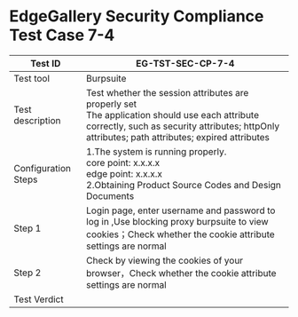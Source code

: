 # EdgeGallery Security Compliance Test Case 7-4

|Test ID   |EG-TST-SEC-CP-7-4   |
| ------------ | ------------ |
|Test tool   |Burpsuite   |
|Test description   |Test whether the session attributes are properly set<br>The application should use each attribute correctly, such as security attributes; httpOnly attributes; path attributes; expired attributes|
|Configuration Steps   |1.The system is running properly.<br>core point: x.x.x.x<br>edge point: x.x.x.x<br>2.Obtaining Product Source Codes and Design Documents   |
|Step 1   |Login page, enter username and password to log in ,Use blocking proxy burpsuite to view cookies；Check whether the cookie attribute settings are normal |
|Step 2   |Check by viewing the cookies of your browser，Check whether the cookie attribute settings are normal |
|Test Verdict   | |